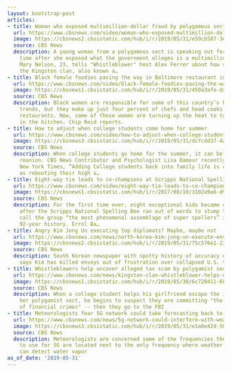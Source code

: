 ```yaml
---
layout: bootstrap-post
articles:
- title: Woman who exposed multimillion-dollar fraud by polygamous sect speaks out
  url: https://www.cbsnews.com/video/woman-who-exposed-multimillion-dollar-fraud-by-polygamous-sect-speaks-out/
  image: https://cbsnews2.cbsistatic.com/hub/i/r/2019/05/31/e59cb587-3e92-426c-9275-5b314fd60ebf/thumbnail/1200x630/db3563423db4b15800945aef18fafbad/0531-ctm-whistleblowerpolygamy-ferrer-1863379-640x360.jpg
  source: CBS News
  description: A young woman from a polygamous sect is speaking out for the first
    time after she exposed what the government alleges is a multimillion-dollar fraud.
    Mary Nelson, 23, tells "Whistleblower" host Alex Ferrer about how she escaped
    the Kingston clan, also known a…
- title: Black female foodies paving the way in Baltimore restaurant industry
  url: https://www.cbsnews.com/video/black-female-foodies-paving-the-way-in-baltimore-restaurant-industry/
  image: https://cbsnews1.cbsistatic.com/hub/i/r/2019/05/31/450a3afe-da17-4d61-899c-3cfef841845c/thumbnail/1200x630/9b8385d0bfab4941842869d2d24a20a2/0531-ctm-mpublackfemalefoodies-reid-1863363-640x360.jpg
  source: CBS News
  description: Black women are responsible for some of this country’s big culinary
    trends, but they make up just four percent of chefs and head cooks in American
    restaurants. Now, some of those women are turning up the heat to take a stand
    in the kitchen. Chip Reid reports.
- title: How to adjust when college students come home for summer
  url: https://www.cbsnews.com/video/how-to-adjust-when-college-students-come-home-for-summer/
  image: https://cbsnews3.cbsistatic.com/hub/i/r/2019/05/31/dcfcdd37-4af1-42e6-bacc-69531f84470a/thumbnail/1200x630/6416565de37f400b59a9af7223e59275/0531-ctm-homeforthesummer-damour-replace-1863353-640x360.jpg
  source: CBS News
  description: When college students go home for the summer, it can be a complicated
    reunion. CBS News Contributor and Psychologist Lisa Damour recently wrote in the
    New York Times, “Adding College students back into family life is rarely as simple
    as rebooting their high s…
- title: Eight-way tie leads to co-champions at Scripps National Spelling Bee
  url: https://www.cbsnews.com/video/eight-way-tie-leads-to-co-champions-at-scripps-national-spelling-bee/
  image: https://cbsnews1.cbsistatic.com/hub/i/r/2017/08/10/3102a9a6-d90c-4086-a984-1abe061746ba/thumbnail/1200x630/cb16e63b818055ab94b94871817dbcd6/news2.jpg
  source: CBS News
  description: For the first time ever, eight exceptional kids became co-champions
    after the Scripps National Spelling Bee ran out of words to stump them. Organizers
    call the group “the most phenomenal assemblage of super spellers” in the contest’s
    92-year history. Errol Ba…
- title: Angry Kim Jong Un executing top diplomats? Maybe, maybe not
  url: https://www.cbsnews.com/news/north-korea-kim-jong-un-execute-envoys-kim-hyok-chol-choson-ilbo-claims-wrong-before/
  image: https://cbsnews2.cbsistatic.com/hub/i/r/2019/05/31/75c576e1-2322-4f86-9185-2d7acdd7b07f/thumbnail/1200x630/19c3e82086e030894a60da252283b4e2/kim-jong-un-kim-jong-chol-north-korea.jpg
  source: CBS News
  description: South Korean newspaper with spotty history of accuracy on North Korea
    says Kim has killed envoys out of frustration over collapsed U.S. talks
- title: Whistleblowers help uncover alleged tax scam by polygamist sect members
  url: https://www.cbsnews.com/news/kingston-clan-whistleblower-helps-uncover-alleged-half-billion-tax-scam-by-secretive-polygamist-sect-members/
  image: https://cbsnews1.cbsistatic.com/hub/i/r/2019/05/30/6c720411-6845-4bac-ae27-78fbc917e72e/thumbnail/1200x630/c7c5fe18fcd0cb23a0a5d2c60f95769e/mary-bryan-nelson.jpg
  source: CBS News
  description: When a college student helps his girlfriend escape the influence of
    her polygamist sect, he begins to suspect they are committing "the worst kind
    of financial crimes" -- then they go to the FBI
- title: Meteorologists fear 5G network could take forecasting back to the 80s
  url: https://www.cbsnews.com/news/5g-network-could-interfere-with-weather-forecasting-scientists/
  image: https://cbsnews3.cbsistatic.com/hub/i/r/2019/05/31/e1a0e42d-507e-4ff4-b285-5ac09967a103/thumbnail/1200x630/a136c79e9a7413b776bbbabb3ff67bf2/0531-ctm-5gforecasting-oliver-replace-1863324-640x360.jpg
  source: CBS News
  description: Meteorologists are concerned some of the frequencies the FCC plans
    to use for 5G are located next to the only frequency where weather satellites
    can detect water vapor
as_of_date: '2019-05-31'
---
```


